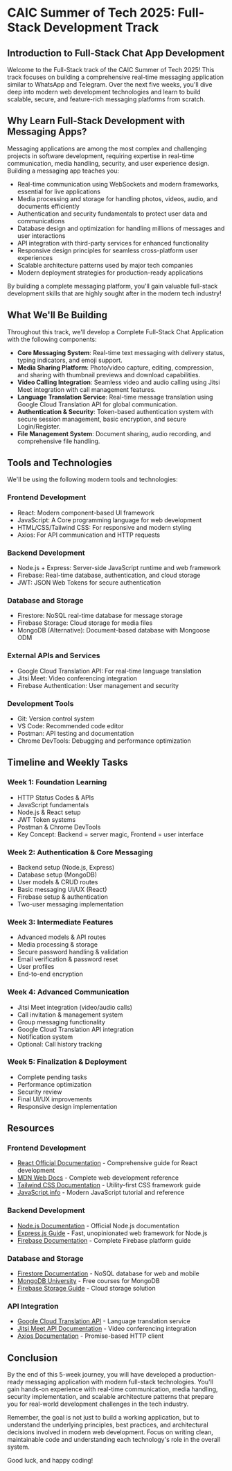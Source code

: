 # CAIC Summer of Tech 2025: Full-Stack Development Track

## Introduction to Full-Stack Chat App Development

Welcome to the Full-Stack track of the CAIC Summer of Tech 2025! This track focuses on building a comprehensive real-time messaging application similar to WhatsApp and Telegram. Over the next five weeks, you'll dive deep into modern web development technologies and learn to build scalable, secure, and feature-rich messaging platforms from scratch.

## Why Learn Full-Stack Development with Messaging Apps?

Messaging applications are among the most complex and challenging projects in software development, requiring expertise in real-time communication, media handling, security, and user experience design. Building a messaging app teaches you:

- Real-time communication using WebSockets and modern frameworks, essential for live applications
- Media processing and storage for handling photos, videos, audio, and documents efficiently
- Authentication and security fundamentals to protect user data and communications
- Database design and optimization for handling millions of messages and user interactions
- API integration with third-party services for enhanced functionality
- Responsive design principles for seamless cross-platform user experiences
- Scalable architecture patterns used by major tech companies
- Modern deployment strategies for production-ready applications

By building a complete messaging platform, you'll gain valuable full-stack development skills that are highly sought after in the modern tech industry!

## What We'll Be Building

Throughout this track, we'll develop a Complete Full-Stack Chat Application with the following components:

- **Core Messaging System**: Real-time text messaging with delivery status, typing indicators, and emoji support.
- **Media Sharing Platform**: Photo/video capture, editing, compression, and sharing with thumbnail previews and download capabilities.
- **Video Calling Integration**: Seamless video and audio calling using Jitsi Meet integration with call management features.
- **Language Translation Service**: Real-time message translation using Google Cloud Translation API for global communication.
- **Authentication & Security**: Token-based authentication system with secure session management, basic encryption, and secure Login/Register.
- **File Management System**: Document sharing, audio recording, and comprehensive file handling.

## Tools and Technologies

We'll be using the following modern tools and technologies:

### Frontend Development
- React: Modern component-based UI framework
- JavaScript: A Core programming language for web development
- HTML/CSS/Tailwind CSS: For responsive and modern styling
- Axios: For API communication and HTTP requests

### Backend Development
- Node.js + Express: Server-side JavaScript runtime and web framework
- Firebase: Real-time database, authentication, and cloud storage
- JWT: JSON Web Tokens for secure authentication

### Database and Storage
- Firestore: NoSQL real-time database for message storage
- Firebase Storage: Cloud storage for media files
- MongoDB (Alternative): Document-based database with Mongoose ODM

### External APIs and Services
- Google Cloud Translation API: For real-time language translation
- Jitsi Meet: Video conferencing integration
- Firebase Authentication: User management and security

### Development Tools
- Git: Version control system
- VS Code: Recommended code editor
- Postman: API testing and documentation
- Chrome DevTools: Debugging and performance optimization

## Timeline and Weekly Tasks

### Week 1: Foundation Learning
- HTTP Status Codes & APIs
- JavaScript fundamentals
- Node.js & React setup
- JWT Token systems
- Postman & Chrome DevTools
- Key Concept: Backend = server magic, Frontend = user interface

### Week 2: Authentication & Core Messaging
- Backend setup (Node.js, Express)
- Database setup (MongoDB)
- User models & CRUD routes
- Basic messaging UI/UX (React)
- Firebase setup & authentication
- Two-user messaging implementation

### Week 3: Intermediate Features
- Advanced models & API routes
- Media processing & storage
- Secure password handling & validation
- Email verification & password reset
- User profiles
- End-to-end encryption

### Week 4: Advanced Communication
- Jitsi Meet integration (video/audio calls)
- Call invitation & management system
- Group messaging functionality
- Google Cloud Translation API integration
- Notification system
- Optional: Call history tracking

### Week 5: Finalization & Deployment
- Complete pending tasks
- Performance optimization
- Security review
- Final UI/UX improvements
- Responsive design implementation

## Resources

### Frontend Development
- [React Official Documentation](https://reactjs.org/docs) - Comprehensive guide for React development
- [MDN Web Docs](https://developer.mozilla.org/) - Complete web development reference
- [Tailwind CSS Documentation](https://tailwindcss.com/docs) - Utility-first CSS framework guide
- [JavaScript.info](https://javascript.info/) - Modern JavaScript tutorial and reference

### Backend Development
- [Node.js Documentation](https://nodejs.org/docs) - Official Node.js documentation
- [Express.js Guide](https://expressjs.com/) - Fast, unopinionated web framework for Node.js
- [Firebase Documentation](https://firebase.google.com/docs) - Complete Firebase platform guide

### Database and Storage
- [Firestore Documentation](https://firebase.google.com/docs/firestore) - NoSQL database for web and mobile
- [MongoDB University](https://university.mongodb.com/) - Free courses for MongoDB
- [Firebase Storage Guide](https://firebase.google.com/docs/storage) - Cloud storage solution

### API Integration
- [Google Cloud Translation API](https://cloud.google.com/translate/docs) - Language translation service
- [Jitsi Meet API Documentation](https://jitsi.github.io/handbook/docs/devguide/devguide-index/) - Video conferencing integration
- [Axios Documentation](https://axios-http.com/docs/intro) - Promise-based HTTP client

## Conclusion

By the end of this 5-week journey, you will have developed a production-ready messaging application with modern full-stack technologies. You'll gain hands-on experience with real-time communication, media handling, security implementation, and scalable architecture patterns that prepare you for real-world development challenges in the tech industry.

Remember, the goal is not just to build a working application, but to understand the underlying principles, best practices, and architectural decisions involved in modern web development. Focus on writing clean, maintainable code and understanding each technology's role in the overall system.

Good luck, and happy coding!
